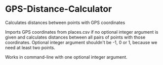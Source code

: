 # GPS-Distance-Calculator
Calculates distances between points with GPS coordinates


Imports GPS coordinates from places.csv if no optional integer argument is given and calculates distances between all pairs of points with those coordinates.
Optional integer argument shouldn't be -1, 0 or 1, because we need at least two points.

Works in command-line with one optional integer argument.  

